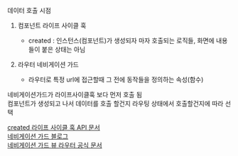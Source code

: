 데이터 호출 시점
1. 컴포넌트 라이프 사이클 훅
    - created : 인스턴스(컴포넌트)가 생성되자 마자 호출되는 로직들, 화면에 내용들이 붙은 상태는 아님

2. 라우터 네비게이션 가드
    - 라우터로 특정 url에 접근할때 그 전에 동작들을 정의하는 속성(함수)

네비게이션가드가 라이프사이클훅 보다 먼저 호출 됨  
컴포넌트가 생성되고 나서 데이터를 호출 할건지 라우팅 상태에서 호출할건지에 따라 선택

[created 라이프 사이클 훅 API 문서](https://vuejs.org/api/#created)  
[네비게이션 가드 블로그](https://joshua1988.github.io/web-development/vuejs/vue-router-navigation-guards/)  
[네비게이션 가드 뷰 라우터 공식 문서](uide/advanced/navigation-guards.html)
